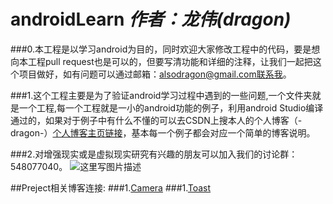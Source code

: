 # androidLearn   ***作者：龙伟(dragon)***

###0.本工程是以学习android为目的，同时欢迎大家修改工程中的代码，要是想向本工程pull request也是可以的，但要写清功能和详细的注释，让我们一起把这个项目做好，如有问题可以通过邮箱：alsodragon@gmail.com联系我。

###1.这个工程主要是为了验证android学习过程中遇到的一些问题,一个文件夹就是一个工程,每一个工程就是一小的android功能的例子，利用android Studio编译通过的，如果对于例子中有什么不懂的可以去CSDN上搜本人的个人博客（-dragon-）[个人博客主页链接](http://blog.csdn.net/yywan1314520)，基本每一个例子都会对应一个简单的博客说明。

###2.对增强现实或是虚拟现实研究有兴趣的朋友可以加入我们的讨论群：548077040。
![这里写图片描述](http://img.blog.csdn.net/20160714190752449)

##Preject相关博客连接:
###1.[Camera](http://blog.csdn.net/yywan1314520/article/details/51911869)
###1.[Toast](http://blog.csdn.net/yywan1314520/article/details/51912913)